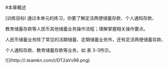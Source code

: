 #本章概述
<p> [训练目标I       通过本单元的练习，你要了解定活两便储蓄存款、个人通知存款、 </p>
<p>教育储蓄存款等人民币其他储蓄业务操作流程；理解掌握相关操作要点。 </p>
<p> 人民币储蓄业务除了常见的活期储蓄、定期储蓄业务外，还有定活两便储蓄存款、 </p>
<p>个人通知存款、教育储蓄存款等业务，如 表 3-3所示。</p>
<p>![](http://i.teamkn.com/i/DT2aVv98.png)</p>